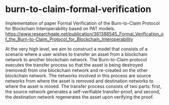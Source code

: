 # burn-to-claim-formal-verification
Implementation of paper Formal Verification of the Burn-to-Claim Protocol for Blockchain Interoperability based on PAT models. 
https://www.researchgate.net/publication/361388545_Formal_Verification_of_the_Burn-to-Claim_Protocol_for_Blockchain_Interoperability

At the very high level, we aim to construct a model that consists of a scenario where a user wishes to transfer an asset from a blockchain network to another blockchain network. The Burn-to-Claim protocol executes the transfer process so that the asset is being destroyed (removed) from one blockchain network and re-created on the other blockchain network. The networks involved in this process are source networks from where the asset is removed and destination networks to where the asset is moved. The transfer process consists of two parts: first, the source network generates a self-verifiable transfer-proof, and second, the destination network regenerates the asset upon verifying the proof.
